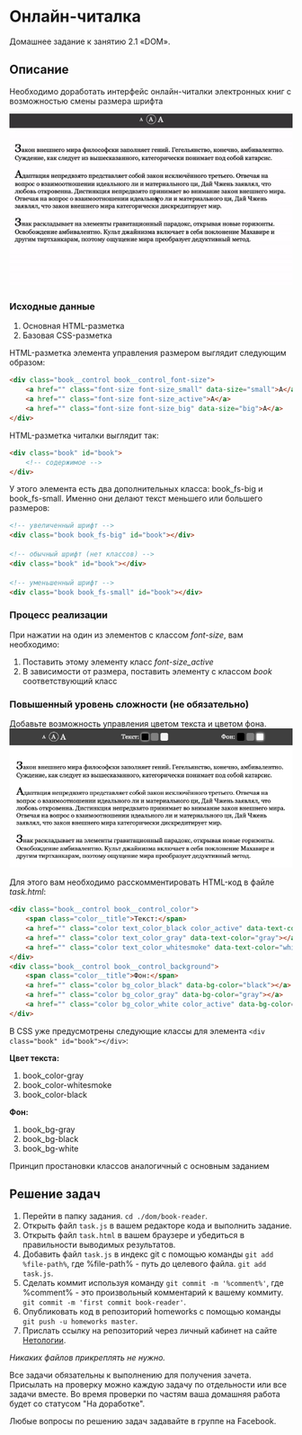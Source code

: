 # Онлайн-читалка

Домашнее задание к занятию 2.1 «DOM».

## Описание 

Необходимо доработать интерфейс онлайн-читалки электронных книг с возможностью смены размера
шрифта

![Demo](./demo.gif)

### Исходные данные

1. Основная HTML-разметка
2. Базовая CSS-разметка

HTML-разметка элемента управления размером выглядит следующим образом:

```html
<div class="book__control book__control_font-size">
    <a href="" class="font-size font-size_small" data-size="small">A</a>
    <a href="" class="font-size font-size_active">A</a>
    <a href="" class="font-size font-size_big" data-size="big">A</a>
</div>
```

HTML-разметка читалки выглядит так:

```html
<div class="book" id="book">
    <!-- содержимое -->
</div>
```

У этого элемента есть два дополнительных класса: book_fs-big и book_fs-small.
Именно они делают текст меньшего или большего размеров:

```html
<!-- увеличенный шрифт -->
<div class="book book_fs-big" id="book"></div>

<!-- обычный шрифт (нет классов) -->
<div class="book" id="book"></div>

<!-- уменьшенный шрифт -->
<div class="book book_fs-small" id="book"></div>
```

### Процесс реализации

При нажатии на один из элементов с классом *font-size*, вам необходимо:

1. Поставить этому элементу класс *font-size_active*
2. В зависимости от размера, поставить элементу с классом *book* соответствующий класс


### Повышенный уровень сложности (не обязательно)

Добавьте возможность управления цветом текста и цветом фона.
![Extended Demo](./extended-demo.png)

Для этого вам необходимо расскомментировать HTML-код в файле *task.html*:

```html
<div class="book__control book__control_color">
    <span class="color__title">Текст:</span>
    <a href="" class="color text_color_black color_active" data-text-color="black"></a>
    <a href="" class="color text_color_gray" data-text-color="gray"></a>
    <a href="" class="color text_color_whitesmoke" data-text-color="whitesmoke"></a>
</div>
<div class="book__control book__control_background">
    <span class="color__title">Фон:</span>
    <a href="" class="color bg_color_black" data-bg-color="black"></a>
    <a href="" class="color bg_color_gray" data-bg-color="gray"></a>
    <a href="" class="color bg_color_white color_active" data-bg-color="white"></a>
</div>
```

В CSS уже предусмотрены следующие классы для элемента ```<div class="book" id="book"></div>```:

__Цвет текста:__

1. book_color-gray
2. book_color-whitesmoke
3. book_color-black

__Фон:__

1. book_bg-gray
2. book_bg-black
3. book_bg-white

Принцип простановки классов аналогичный с основным заданием

## Решение задач
1. Перейти в папку задания. `cd ./dom/book-reader`.
2. Открыть файл `task.js` в вашем редакторе кода и выполнить задание.
3. Открыть файл `task.html` в вашем браузере и убедиться в правильности выводимых результатов.
4. Добавить файл `task.js` в индекс git с помощью команды `git add %file-path%`, где %file-path% - путь до целевого файла. `git add task.js`.
5. Сделать коммит используя команду `git commit -m '%comment%'`, где %comment% - это произвольный комментарий к вашему коммиту. `git commit -m 'first commit book-reader'`.
6. Опубликовать код в репозиторий homeworks с помощью команды `git push -u homeworks master`.
7. Прислать ссылку на репозиторий через личный кабинет на сайте [Нетологии][6].

[0]: https://github.com/
[1]: https://www.sublimetext.com/
[2]: https://code.visualstudio.com/
[3]: https://github.com/netology-code/guides/tree/master/github
[4]: https://git-scm.com/
[5]: https://github.com/netology-code/guides/blob/master/git/REAMDE.md
[6]: https://netology.ru/

*Никаких файлов прикреплять не нужно.*

Все задачи обязательны к выполнению для получения зачета. Присылать на проверку можно каждую задачу по отдельности или все задачи вместе. Во время проверки по частям ваша домашняя работа будет со статусом "На доработке".

Любые вопросы по решению задач задавайте в группе на Facebook.
